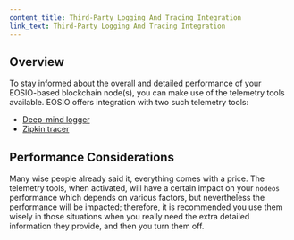```yaml
---
content_title: Third-Party Logging And Tracing Integration
link_text: Third-Party Logging And Tracing Integration
---
```


## Overview

To stay informed about the overall and detailed performance of your EOSIO-based blockchain node(s), you can make use of the telemetry tools available. EOSIO offers integration with two such telemetry tools:

* [Deep-mind logger](10_deep_mind_logger.md)
* [Zipkin tracer](20_zipkin_tracer.md)

## Performance Considerations

Many wise people already said it, everything comes with a price. The telemetry tools, when activated, will have a certain impact on your `nodeos` performance which depends on various factors, but nevertheless the performance will be impacted; therefore, it is recommended you use them wisely in those situations when you really need the extra detailed information they provide, and then you turn them off.

